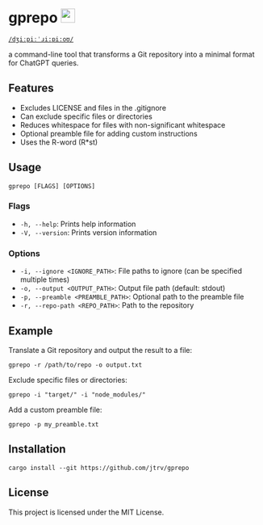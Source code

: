 # gprepo <img width="28" src="https://www.pngall.com/wp-content/uploads/9/Star-Wars-C-3PO-Vector-Transparent.png">

[`/dʒiːpiːˈɹi:pi:oʊ/`](http://ipa-reader.xyz/?text=%2Fd%CA%92i%CB%90pi%CB%90%CB%88%C9%B9i%3Api%3Ao%CA%8A%2F&voice=Joey)

a command-line tool that transforms a Git repository into a minimal format for ChatGPT queries.

## Features

- Excludes LICENSE and files in the .gitignore
- Can exclude specific files or directories
- Reduces whitespace for files with non-significant whitespace
- Optional preamble file for adding custom instructions
- Uses the R-word (R*st)

## Usage

```
gprepo [FLAGS] [OPTIONS]
```

### Flags

- `-h, --help`: Prints help information
- `-V, --version`: Prints version information

### Options

- `-i, --ignore <IGNORE_PATH>`: File paths to ignore (can be specified multiple times)
- `-o, --output <OUTPUT_PATH>`: Output file path (default: stdout)
- `-p, --preamble <PREAMBLE_PATH>`: Optional path to the preamble file
- `-r, --repo-path <REPO_PATH>`: Path to the repository

## Example

Translate a Git repository and output the result to a file:

```
gprepo -r /path/to/repo -o output.txt
```

Exclude specific files or directories:

```
gprepo -i "target/" -i "node_modules/"
```

Add a custom preamble file:

```
gprepo -p my_preamble.txt
```

## Installation
```
cargo install --git https://github.com/jtrv/gprepo
```

## License

This project is licensed under the MIT License.
